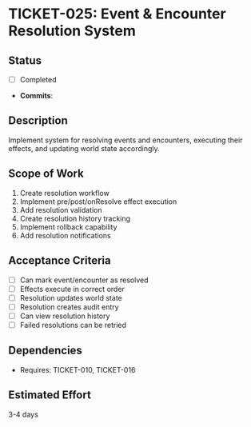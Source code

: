 # TICKET-025: Event & Encounter Resolution System

## Status
- [ ] Completed
- **Commits**:

## Description
Implement system for resolving events and encounters, executing their effects, and updating world state accordingly.

## Scope of Work
1. Create resolution workflow
2. Implement pre/post/onResolve effect execution
3. Add resolution validation
4. Create resolution history tracking
5. Implement rollback capability
6. Add resolution notifications

## Acceptance Criteria
- [ ] Can mark event/encounter as resolved
- [ ] Effects execute in correct order
- [ ] Resolution updates world state
- [ ] Resolution creates audit entry
- [ ] Can view resolution history
- [ ] Failed resolutions can be retried

## Dependencies
- Requires: TICKET-010, TICKET-016

## Estimated Effort
3-4 days
